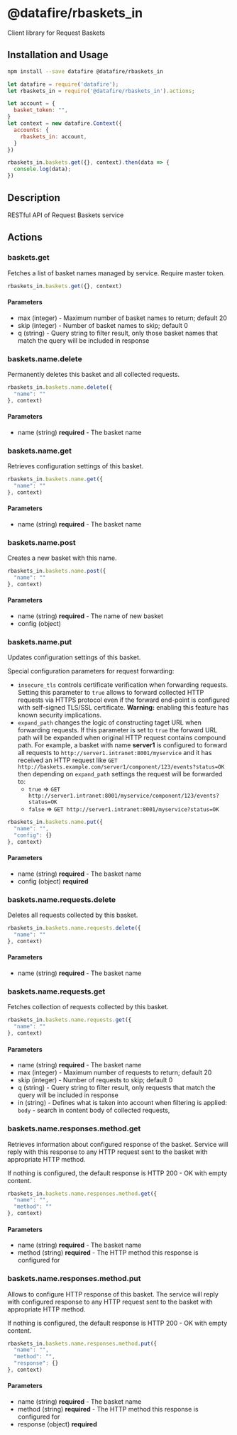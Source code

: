 # @datafire/rbaskets_in

Client library for Request Baskets

## Installation and Usage
```bash
npm install --save datafire @datafire/rbaskets_in
```

```js
let datafire = require('datafire');
let rbaskets_in = require('@datafire/rbaskets_in').actions;

let account = {
  basket_token: "",
}
let context = new datafire.Context({
  accounts: {
    rbaskets_in: account,
  }
})

rbaskets_in.baskets.get({}, context).then(data => {
  console.log(data);
})
```

## Description
RESTful API of Request Baskets service

## Actions
### baskets.get
Fetches a list of basket names managed by service. Require master token.


```js
rbaskets_in.baskets.get({}, context)
```

#### Parameters
* max (integer) - Maximum number of basket names to return; default 20
* skip (integer) - Number of basket names to skip; default 0
* q (string) - Query string to filter result, only those basket names that match the query will be included in response

### baskets.name.delete
Permanently deletes this basket and all collected requests.


```js
rbaskets_in.baskets.name.delete({
  "name": ""
}, context)
```

#### Parameters
* name (string) **required** - The basket name

### baskets.name.get
Retrieves configuration settings of this basket.


```js
rbaskets_in.baskets.name.get({
  "name": ""
}, context)
```

#### Parameters
* name (string) **required** - The basket name

### baskets.name.post
Creates a new basket with this name.


```js
rbaskets_in.baskets.name.post({
  "name": ""
}, context)
```

#### Parameters
* name (string) **required** - The name of new basket
* config (object)

### baskets.name.put
Updates configuration settings of this basket.

Special configuration parameters for request forwarding:
  * `insecure_tls` controls certificate verification when forwarding requests. Setting this parameter to `true`
  allows to forward collected HTTP requests via HTTPS protocol even if the forward end-point is configured with
  self-signed TLS/SSL certificate. **Warning:** enabling this feature has known security implications.
  * `expand_path` changes the logic of constructing taget URL when forwarding requests. If this parameter is
  set to `true` the forward URL path will be expanded when original HTTP request contains compound path. For
  example, a basket with name **server1** is configured to forward all requests to `http://server1.intranet:8001/myservice`
  and it has received an HTTP request like `GET http://baskets.example.com/server1/component/123/events?status=OK`
  then depending on `expand_path` settings the request will be forwarded to:
    * `true` => `GET http://server1.intranet:8001/myservice/component/123/events?status=OK`
    * `false` => `GET http://server1.intranet:8001/myservice?status=OK`



```js
rbaskets_in.baskets.name.put({
  "name": "",
  "config": {}
}, context)
```

#### Parameters
* name (string) **required** - The basket name
* config (object) **required**

### baskets.name.requests.delete
Deletes all requests collected by this basket.


```js
rbaskets_in.baskets.name.requests.delete({
  "name": ""
}, context)
```

#### Parameters
* name (string) **required** - The basket name

### baskets.name.requests.get
Fetches collection of requests collected by this basket.


```js
rbaskets_in.baskets.name.requests.get({
  "name": ""
}, context)
```

#### Parameters
* name (string) **required** - The basket name
* max (integer) - Maximum number of requests to return; default 20
* skip (integer) - Number of requests to skip; default 0
* q (string) - Query string to filter result, only requests that match the query will be included in response
* in (string) - Defines what is taken into account when filtering is applied: `body` - search in content body of collected requests,

### baskets.name.responses.method.get
Retrieves information about configured response of the basket. Service will reply with this response to any
HTTP request sent to the basket with appropriate HTTP method.

If nothing is configured, the default response is HTTP 200 - OK with empty content.



```js
rbaskets_in.baskets.name.responses.method.get({
  "name": "",
  "method": ""
}, context)
```

#### Parameters
* name (string) **required** - The basket name
* method (string) **required** - The HTTP method this response is configured for

### baskets.name.responses.method.put
Allows to configure HTTP response of this basket. The service will reply with configured response to any HTTP
request sent to the basket with appropriate HTTP method.

If nothing is configured, the default response is HTTP 200 - OK with empty content.



```js
rbaskets_in.baskets.name.responses.method.put({
  "name": "",
  "method": "",
  "response": {}
}, context)
```

#### Parameters
* name (string) **required** - The basket name
* method (string) **required** - The HTTP method this response is configured for
* response (object) **required**

